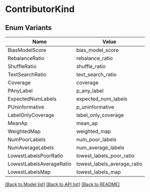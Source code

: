 # ContributorKind

## Enum Variants

| Name | Value |
|---- | -----|
| BiasModelScore | bias_model_score |
| RebalanceRatio | rebalance_ratio |
| ShuffleRatio | shuffle_ratio |
| TextSearchRatio | text_search_ratio |
| Coverage | coverage |
| PAnyLabel | p_any_label |
| ExpectedNumLabels | expected_num_labels |
| PUninformative | p_uninformative |
| LabelOnlyCoverage | label_only_coverage |
| MeanAp | mean_ap |
| WeightedMap | weighted_map |
| NumPoorLabels | num_poor_labels |
| NumAverageLabels | num_average_labels |
| LowestLabelsPoorRatio | lowest_labels_poor_ratio |
| LowestLabelsAverageRatio | lowest_labels_average_ratio |
| LowestLabelsMap | lowest_labels_map |


[[Back to Model list]](../README.md#documentation-for-models) [[Back to API list]](../README.md#documentation-for-api-endpoints) [[Back to README]](../README.md)


